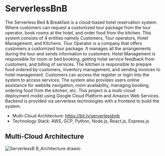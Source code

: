 # ServerlessBnB
The Serverless Bed & Breakfast is a cloud-based hotel reservation system. Where customers can request a customized tour package from the tour operator, book rooms at the hotel, and order food from the kitchen. This system consists of 4 entities namely Customers, Tour operators, Hotel Management, and Kitchens. Tour Operator is a company that offers customers a customized tour package. It manages all the arrangements during the tour and sends information to customers. Hotel Management is responsible for room or bed booking, getting hotel service feedback from customers, and billing of services. The kitchen is responsible to prepare food ordered by customers, inventory management, and sending invoices to hotel management. Customers can access the register or login into the system to access services. The system also provides users online assistance for website navigation, room availability, managing booking, ordering food from the kitchen, etc. This project is a multi-cloud deployment model using Google Cloud Platform and Amazon Web Services. Backend is provided via serverless technologies with a frontend to build the system.
* Multi-Cloud Architecture: https://bit.ly/serverlessbnb
* Technology Stack: AWS, GCP, Python, Node.js, React.js, Express.js
## Multi-Cloud Architecture
![ServerlessB B_Architecture drawio](https://user-images.githubusercontent.com/28856734/184029242-1a739da3-1197-4116-8a12-5000e409f912.png)

